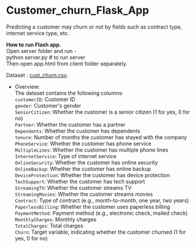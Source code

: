 # Customer_churn_Flask_App
Predicting a customer may churn or not by fields such as contract type, internet service type, etc.

<b>How to run Flash app.</b><br>
Open server folder and run - <br>
python server.py # to run server <br>
Then open app.html from client folder separately. <br>

Dataset : [cust_churn.csv](https://github.com/Vatsal0313/Customer_churn_Flask_App/blob/main/model/Customer_Churn.csv).<br>
- Overview: <br>
The dataset contains the following columns: 
<br>`customerID`: Customer ID 
<br>`gender`: Customer's gender 
<br>`SeniorCitizen`: Whether the customer is a senior citizen (1 for yes, 0 for no) 
<br>`Partner`: Whether the customer has a partner 
<br>`Dependents`: Whether the customer has dependents 
<br>`tenure`: Number of months the customer has stayed with the company 
<br>`PhoneService`: Whether the customer has phone service 
<br>`MultipleLines`: Whether the customer has multiple phone lines 
<br>`InternetService`: Type of internet service 
<br>`OnlineSecurity`: Whether the customer has online security 
<br>`OnlineBackup`: Whether the customer has online backup 
<br>`DeviceProtection`: Whether the customer has device protection 
<br>`TechSupport`: Whether the customer has tech support 
<br>`StreamingTV`: Whether the customer streams TV 
<br>`StreamingMovies`: Whether the customer streams movies 
<br>`Contract`: Type of contract (e.g., month-to-month, one year, two years) 
<br>`PaperlessBilling`: Whether the customer uses paperless billing 
<br>`PaymentMethod`: Payment method (e.g., electronic check, mailed check) 
<br>`MonthlyCharges`: Monthly charges 
<br>`TotalCharges`: Total charges 
<br>`Churn`: Target variable, indicating whether the customer churned (1 for yes, 0 for no)   
